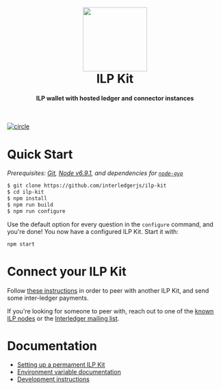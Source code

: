 <h1 align="center">
  <a href="https://interledger.org"><img src="https://interledger.org/assets/ilp_logo.svg" width="150"></a>
  <br>
  ILP Kit
</h1>

<h4 align="center">
ILP wallet with hosted ledger and connector instances
</h4>

<br>

[![circle][circle-image]][circle-url]

[circle-image]: https://circleci.com/gh/interledgerjs/ilp-kit.svg?style=shield&circle-token=65d802e1ea641aabcc95f8d28f2c6ade577716a9
[circle-url]: https://circleci.com/gh/interledgerjs/ilp-kit

# Quick Start

_Prerequisites: [Git](https://git-scm.com/downloads), [Node v6.9.1](https://nodejs.org/en/download/), and dependencies for [`node-gyp`](https://github.com/nodejs/node-gyp#installation)_

```sh
$ git clone https://github.com/interledgerjs/ilp-kit
$ cd ilp-kit
$ npm install
$ npm run build
$ npm run configure
```

Use the default option for every question in the `configure` command,
and you're done! You now have a configured ILP Kit. Start it with:

```sh
npm start
```

# Connect your ILP Kit

Follow [these
instructions](https://github.com/interledgerjs/ilp-kit/blob/master/docs/SETUP.md#connecting-your-ledger)
in order to peer with another ILP Kit, and send some inter-ledger payments.

If you're looking for someone to peer with, reach out to one of the [known ILP
nodes](https://github.com/interledgerjs/ilp-kit/wiki/Known-ILP-Nodes) or the
[Interledger mailing list](https://www.w3.org/community/interledger/).

# Documentation

- [Setting up a permament ILP Kit](https://github.com/interledgerjs/ilp-kit/blob/master/docs/SETUP.md)
- [Environment variable documentation](https://github.com/interledgerjs/ilp-kit/blob/master/docs/ENV.md)
- [Development instructions](https://github.com/interledgerjs/ilp-kit/blob/master/docs/DEV.md)
